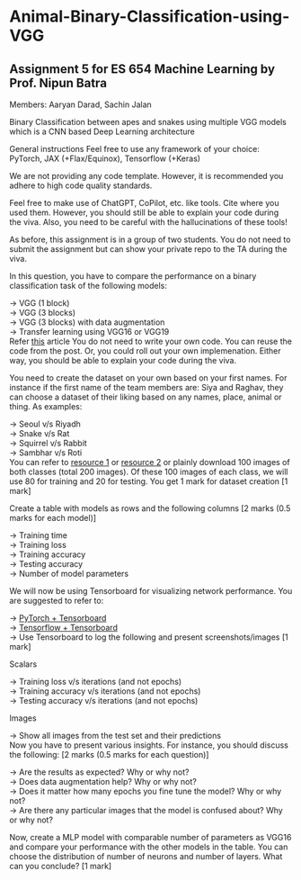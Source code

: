 # Animal-Binary-Classification-using-VGG
## Assignment 5 for ES 654 Machine Learning by Prof. Nipun Batra
Members: Aaryan Darad, Sachin Jalan  

Binary Classification between apes and snakes using multiple VGG models which is a CNN based Deep Learning architecture  

General instructions
Feel free to use any framework of your choice: PyTorch, JAX (+Flax/Equinox), Tensorflow (+Keras)  

We are not providing any code template. However, it is recommended you adhere to high code quality standards.  

Feel free to make use of ChatGPT, CoPilot, etc. like tools. Cite where you used them. However, you should still be able to explain your code during the viva. Also, you need to be careful with the hallucinations of these tools!  

As before, this assignment is in a group of two students. You do not need to submit the assignment but can show your private repo to the TA during the viva.  

In this question, you have to compare the performance on a binary classification task of the following models:  

-> VGG (1 block)  
-> VGG (3 blocks)  
-> VGG (3 blocks) with data augmentation  
-> Transfer learning using VGG16 or VGG19  
Refer [this](https://machinelearningmastery.com/how-to-develop-a-convolutional-neural-network-to-classify-photos-of-dogs-and-cats/) article You do not need to write your own code. You can reuse the code from the post. Or, you could roll out your own implemenation. Either way, you should be able to explain your code during the viva.  

You need to create the dataset on your own based on your first names. For instance if the first name of the team members are: Siya and Raghav, they can choose a dataset of their liking based on any names, place, animal or thing. As examples:  

-> Seoul v/s Riyadh  
-> Snake v/s Rat  
-> Squirrel v/s Rabbit  
-> Sambhar v/s Roti  
You can refer to [resource 1](https://python.plainenglish.io/how-to-automatically-download-bulk-images-for-your-dataset-using-python-f1efffba7a03) or [resource 2](https://github.com/JorgePoblete/DuckDuckGoImages) or plainly download 100 images of both classes (total 200 images). Of these 100 images of each class, we will use 80 for training and 20 for testing. You get 1 mark for dataset creation [1 mark]  
  
Create a table with models as rows and the following columns [2 marks (0.5 marks for each model)]  
  
-> Training time  
-> Training loss  
-> Training accuracy  
-> Testing accuracy  
-> Number of model parameters  
  
We will now be using Tensorboard for visualizing network performance. You are suggested to refer to:  
  
-> [PyTorch + Tensorboard](https://www.youtube.com/watch?v=RLqsxWaQdHE)  
-> [Tensorflow + Tensorboard](https://www.youtube.com/watch?v=k7KfYXXrOj0)  
-> Use Tensorboard to log the following and present screenshots/images [1 mark]  
  
Scalars  
  
-> Training loss v/s iterations (and not epochs)  
-> Training accuracy v/s iterations (and not epochs)  
-> Testing accuracy v/s iterations (and not epochs)  
  
Images  
  
-> Show all images from the test set and their predictions  
Now you have to present various insights. For instance, you should discuss the following: [2 marks (0.5 marks for each question)]  
  
-> Are the results as expected? Why or why not?  
-> Does data augmentation help? Why or why not?  
-> Does it matter how many epochs you fine tune the model? Why or why not?  
-> Are there any particular images that the model is confused about? Why or why not?  
  
Now, create a MLP model with comparable number of parameters as VGG16 and compare your performance with the other models in the table. You can choose the distribution of number of neurons and number of layers. What can you conclude? [1 mark]  
